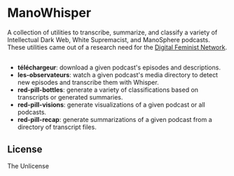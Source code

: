 # ManoWhisper

A collection of utilities to transcribe, summarize, and classify a variety of Intellectual Dark Web, White Supremacist, and ManoSphere podcasts. These utilities came out of a research need for the [Digital Feminist Network](https://digfemnet.org/).

##

* **téléchargeur**: download a given podcast's episodes and descriptions.
* **les-observateurs**: watch a given podcast's media directory to detect new episodes and transcribe them with Whisper.
* **red-pill-bottles**: generate a variety of classifications based on transcripts or generated summaries.
* **red-pill-visions**: generate visualizations of a given podcast or all podcasts.
* **red-pill-recap**: generate summarizations of a given podcast from a directory of transcript files.

## License

The Unlicense

